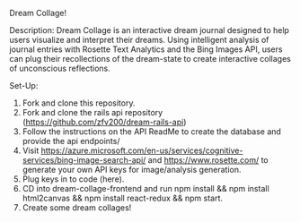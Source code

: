 Dream Collage!

Description:
Dream Collage is an interactive dream journal designed to help users visualize and interpret their dreams. Using intelligent analysis of journal entries with Rosette Text Analytics and the Bing Images API, users can plug their recollections of the dream-state to create interactive collages of unconscious reflections. 

Set-Up:
1.  Fork and clone this repository.
2.  Fork and clone the rails api repository (https://github.com/zfv200/dream-rails-api)
3.  Follow the instructions on the API ReadMe to create the database and provide the api endpoints/
4.  Visit https://azure.microsoft.com/en-us/services/cognitive-services/bing-image-search-api/ and https://www.rosette.com/ to generate your own API keys for image/analysis generation. 
5.  Plug keys in to code (here). 
6.  CD into dream-collage-frontend and run npm install && npm install html2canvas && npm install react-redux && npm start.
7.  Create some dream collages!
